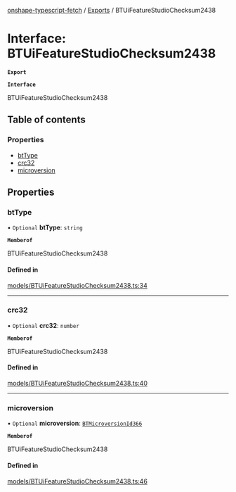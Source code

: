 [onshape-typescript-fetch](../README.md) / [Exports](../modules.md) / BTUiFeatureStudioChecksum2438

# Interface: BTUiFeatureStudioChecksum2438

**`Export`**

**`Interface`**

BTUiFeatureStudioChecksum2438

## Table of contents

### Properties

- [btType](BTUiFeatureStudioChecksum2438.md#bttype)
- [crc32](BTUiFeatureStudioChecksum2438.md#crc32)
- [microversion](BTUiFeatureStudioChecksum2438.md#microversion)

## Properties

### btType

• `Optional` **btType**: `string`

**`Memberof`**

BTUiFeatureStudioChecksum2438

#### Defined in

[models/BTUiFeatureStudioChecksum2438.ts:34](https://github.com/toebes/onshape-typescript-fetch/blob/3e11ae1/models/BTUiFeatureStudioChecksum2438.ts#L34)

___

### crc32

• `Optional` **crc32**: `number`

**`Memberof`**

BTUiFeatureStudioChecksum2438

#### Defined in

[models/BTUiFeatureStudioChecksum2438.ts:40](https://github.com/toebes/onshape-typescript-fetch/blob/3e11ae1/models/BTUiFeatureStudioChecksum2438.ts#L40)

___

### microversion

• `Optional` **microversion**: [`BTMicroversionId366`](BTMicroversionId366.md)

**`Memberof`**

BTUiFeatureStudioChecksum2438

#### Defined in

[models/BTUiFeatureStudioChecksum2438.ts:46](https://github.com/toebes/onshape-typescript-fetch/blob/3e11ae1/models/BTUiFeatureStudioChecksum2438.ts#L46)
